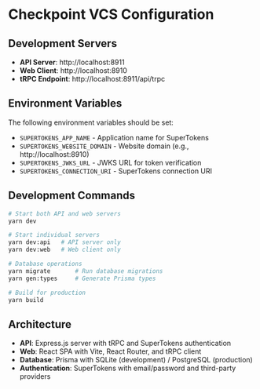# Checkpoint VCS Configuration

## Development Servers

- **API Server**: http://localhost:8911
- **Web Client**: http://localhost:8910  
- **tRPC Endpoint**: http://localhost:8911/api/trpc

## Environment Variables

The following environment variables should be set:

- `SUPERTOKENS_APP_NAME` - Application name for SuperTokens
- `SUPERTOKENS_WEBSITE_DOMAIN` - Website domain (e.g., http://localhost:8910)
- `SUPERTOKENS_JWKS_URL` - JWKS URL for token verification
- `SUPERTOKENS_CONNECTION_URI` - SuperTokens connection URI

## Development Commands

```bash
# Start both API and web servers
yarn dev

# Start individual servers
yarn dev:api   # API server only
yarn dev:web   # Web client only

# Database operations
yarn migrate       # Run database migrations
yarn gen:types     # Generate Prisma types

# Build for production
yarn build
```

## Architecture

- **API**: Express.js server with tRPC and SuperTokens authentication
- **Web**: React SPA with Vite, React Router, and tRPC client
- **Database**: Prisma with SQLite (development) / PostgreSQL (production)
- **Authentication**: SuperTokens with email/password and third-party providers